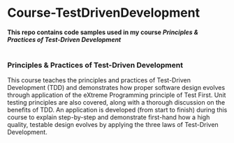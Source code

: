 # Course-TestDrivenDevelopment

**This repo contains code samples used in my course *Principles &amp; Practices of Test-Driven Development***
<br><br>
### Principles & Practices of Test-Driven Development
This course teaches the principles and practices of Test-Driven Development (TDD) and demonstrates how proper software design evolves through application of the eXtreme Programming principle of Test First.  Unit testing principles are also covered, along with a thorough discussion on the benefits of TDD. An application is developed (from start to finish) during this course to explain step-by-step and demonstrate first-hand how a high quality, testable design evolves by applying the three laws of Test-Driven Development.
